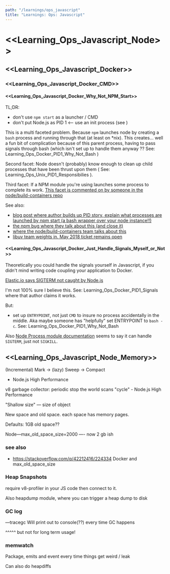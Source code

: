 ```yaml
---
path: "/learnings/ops_javascript"
title: "Learnings: Ops: Javascript"
---
```


# <<Learning_Ops_Javascript_Node>>

## <<Learning_Ops_Javascript_Docker>>

### <<Learning_Ops_Javascript_Docker_CMD>>

#### <<Learning_Ops_Javascript_Docker_Why_Not_NPM_Start>>

TL;DR:
  * don't use `npm start` as a launcher / CMD
  * don't put Node.js as PID 1 <-- use an init process (see )

This is a multi faceted problem. Because `npm` launches node by creating a `bash` process and running through that (at least on *nix). This creates... well a fun bit of complication because of this parent process, having to pass signals through bash (which isn't set up to handle them anyway ?? See: Learning_Ops_Docker_PID1_Why_Not_Bash )

Second facet: Node doesn't (probably) know enough to clean up child processes that have been thrust upon them ( See: Learning_Ops_Unix_PID1_Responsibilies ).

Third facet: If a NPM module you're using launches some process to complete its work. [This facet is commented on by someone in the node/build-containers repo](https://github.com/nodejs/build-containers/issues/19#issuecomment-71088153)

See also:

  * [blog post where author builds up PID story, explain what processes are launched by npm start (a bash wrapper over your node instance!!)](https://medium.com/@becintec/building-graceful-node-applications-in-docker-4d2cd4d5d392)
  * [the npm bug where they talk about this (and close it)](https://github.com/npm/npm/issues/4603)
  * [where the node/build-containers team talks about this](https://github.com/nodejs/build-containers/issues/19)
  * [libuv team weights in. May 2018 ticket remains open](https://github.com/libuv/libuv/issues/154)

#### <<Learning_Ops_Javascript_Docker_Just_Handle_Signals_Myself_or_Not>>

Theoretically you could handle the signals yourself in Javascript, if you didn't mind writing code coupling your application to Docker.

[Elastic.io says SIGTERM not caught by Node.js](https://www.elastic.io/nodejs-as-pid-1-under-docker-images/)

I'm not 100% sure I believe this. See: Learning_Ops_Docker_PID1_Signals where that author claims it works.

But:

  * set up `ENTRYPOINT`, not just `CMD` to insure no process accidentally in the middle. Aka maybe someone has "helpfully" set ENTRYPOINT to `bash -c`. See: Learning_Ops_Docker_PID1_Why_Not_Bash

Also [Node Process module documentation](https://nodejs.org/api/process.html#process_signal_events) seems to say it can handle `SIGTERM`, just not `SIGKILL`.

## <<Learning_Ops_Javascript_Node_Memory>>

(Incremental) Mark -> (lazy) Sweep -> Compact
- Node.js High Performance


v8 garbage collector: periodic stop the world scans "cycle" - Node.js High Performance

"Shallow size" — size of object

New space and old space. each space has memory pages.

Defaults: 1GB old space??

Node—max_old_space_size=2000 —- now 2 gb ish

### see also
  * https://stackoverflow.com/q/42212416/224334 Docker and max_old_space_size
  
### Heap Snapshots

require v8-profiler in your JS code then connect to it.

Also heapdump module, where you can trigger a heap dump to disk

### GC log
—tracegc
Will print out to console(??) every time GC happens

^^^^^ but not for long term usage!

### memwatch

Package, emits and event every time things get weird / leak

Can also do heapdiffs


